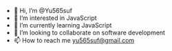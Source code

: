 - 👋 Hi, I’m @Yu565suf
- 👀 I’m interested in JavaScript
- 🌱 I’m currently learning JavaScript
- 💞️ I’m looking to collaborate on software development 
- 📫 How to reach me yu565suf@gmail.com

<!---
Yu565suf/Yu565suf is a ✨ special ✨ repository because its `README.md` (this file) appears on your GitHub profile.
You can click the Preview link to take a look at your changes.
--->
